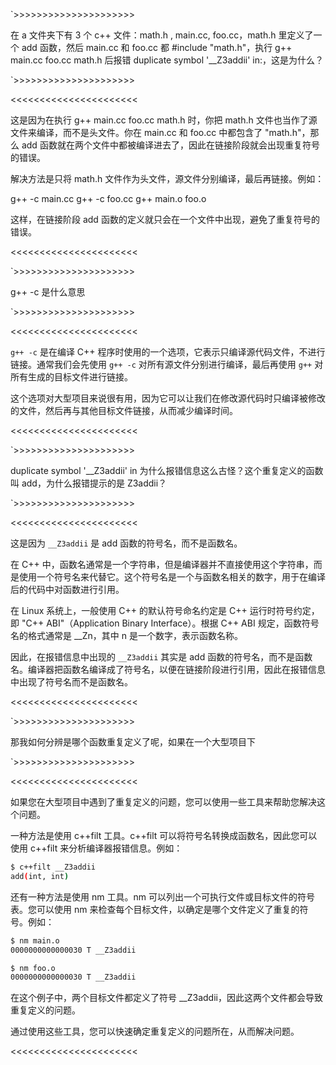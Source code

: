 `>>>>>>>>>>>>>>>>>>>>>

在 a 文件夹下有 3 个 c++ 文件：math.h , main.cc, foo.cc，math.h 里定义了一个 add 函数，然后 main.cc 和 foo.cc 都 #include "math.h"，执行 g++ main.cc foo.cc math.h  后报错 duplicate symbol '__Z3addii' in:，这是为什么？

`>>>>>>>>>>>>>>>>>>>>>



<<<<<<<<<<<<<<<<<<<<<<

这是因为在执行 g++ main.cc foo.cc math.h 时，你把 math.h 文件也当作了源文件来编译，而不是头文件。你在 main.cc 和 foo.cc 中都包含了 "math.h"，那么 add 函数就在两个文件中都被编译进去了，因此在链接阶段就会出现重复符号的错误。

解决方法是只将 math.h 文件作为头文件，源文件分别编译，最后再链接。例如：

g++ -c main.cc
g++ -c foo.cc
g++ main.o foo.o

这样，在链接阶段 add 函数的定义就只会在一个文件中出现，避免了重复符号的错误。

<<<<<<<<<<<<<<<<<<<<<<



`>>>>>>>>>>>>>>>>>>>>>

g++ -c 是什么意思

`>>>>>>>>>>>>>>>>>>>>>



<<<<<<<<<<<<<<<<<<<<<<

`g++ -c` 是在编译 C++ 程序时使用的一个选项，它表示只编译源代码文件，不进行链接。通常我们会先使用 `g++ -c` 对所有源文件分别进行编译，最后再使用 `g++` 对所有生成的目标文件进行链接。

这个选项对大型项目来说很有用，因为它可以让我们在修改源代码时只编译被修改的文件，然后再与其他目标文件链接，从而减少编译时间。

<<<<<<<<<<<<<<<<<<<<<<



`>>>>>>>>>>>>>>>>>>>>>

duplicate symbol '__Z3addii' in 为什么报错信息这么古怪？这个重复定义的函数叫 add，为什么报错提示的是 Z3addii？

`>>>>>>>>>>>>>>>>>>>>>



<<<<<<<<<<<<<<<<<<<<<<

这是因为 `__Z3addii` 是 add 函数的符号名，而不是函数名。

在 C++ 中，函数名通常是一个字符串，但是编译器并不直接使用这个字符串，而是使用一个符号名来代替它。这个符号名是一个与函数名相关的数字，用于在编译后的代码中对函数进行引用。

在 Linux 系统上，一般使用 C++ 的默认符号命名约定是 C++ 运行时符号约定，即 "C++ ABI"（Application Binary Interface）。根据 C++ ABI 规定，函数符号名的格式通常是 __Zn，其中 n 是一个数字，表示函数名称。

因此，在报错信息中出现的 `__Z3addii` 其实是 add 函数的符号名，而不是函数名。编译器把函数名编译成了符号名，以便在链接阶段进行引用，因此在报错信息中出现了符号名而不是函数名。

<<<<<<<<<<<<<<<<<<<<<<



`>>>>>>>>>>>>>>>>>>>>>

那我如何分辨是哪个函数重复定义了呢，如果在一个大型项目下

`>>>>>>>>>>>>>>>>>>>>>



<<<<<<<<<<<<<<<<<<<<<<

如果您在大型项目中遇到了重复定义的问题，您可以使用一些工具来帮助您解决这个问题。

一种方法是使用 c++filt 工具。c++filt 可以将符号名转换成函数名，因此您可以使用 c++filt 来分析编译器报错信息。例如：

```sh
$ c++filt __Z3addii
add(int, int)
```

还有一种方法是使用 nm 工具。nm 可以列出一个可执行文件或目标文件的符号表。您可以使用 nm 来检查每个目标文件，以确定是哪个文件定义了重复的符号。例如：

```sh
$ nm main.o
0000000000000030 T __Z3addii

$ nm foo.o
0000000000000030 T __Z3addii
```

在这个例子中，两个目标文件都定义了符号 __Z3addii，因此这两个文件都会导致重复定义的问题。

通过使用这些工具，您可以快速确定重复定义的问题所在，从而解决问题。

<<<<<<<<<<<<<<<<<<<<<<
